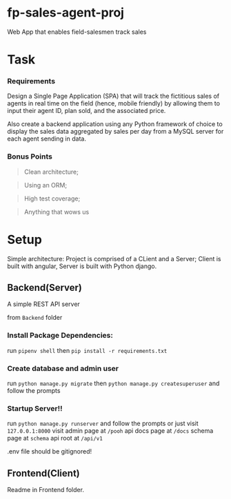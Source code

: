 # fp-sales-agent-proj
Web App that enables field-salesmen track sales

# Task
### Requirements
Design a Single Page Application (SPA) that will track the fictitious sales of agents in real time on
the field (hence, mobile friendly) by allowing them to input their agent ID, plan sold, and the
associated price.

Also create a backend application using any Python framework of choice to display the sales data
aggregated by sales per day from a MySQL server for each agent sending in data.

### Bonus Points
> Clean architecture;

> Using an ORM;

> High test coverage;

> Anything that wows us

# Setup
Simple architecture:
Project is comprised of a CLient and a Server; Client is built with angular, Server is built with Python django.

## Backend(Server)
A simple REST API server

from `Backend` folder
### Install Package Dependencies:
run `pipenv shell`
then `pip install -r requirements.txt`
### Create database and admin user
run `python manage.py migrate`
then `python manage.py createsuperuser` and follow the prompts
### Startup Server!!
run `python manage.py runserver` and follow the prompts
or just visit `127.0.0.1:8000`
visit admin page at `/pooh`
api docs page at `/docs`
schema page at `schema`
api root at `/api/v1`


.env file should be gitignored!

## Frontend(Client)
Readme in Frontend folder.
